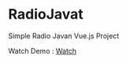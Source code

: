 # RadioJavat
Simple Radio Javan Vue.js  Project

Watch Demo : <a href="https://radiojavat.mahdieslami.xyz/">Watch</a>
